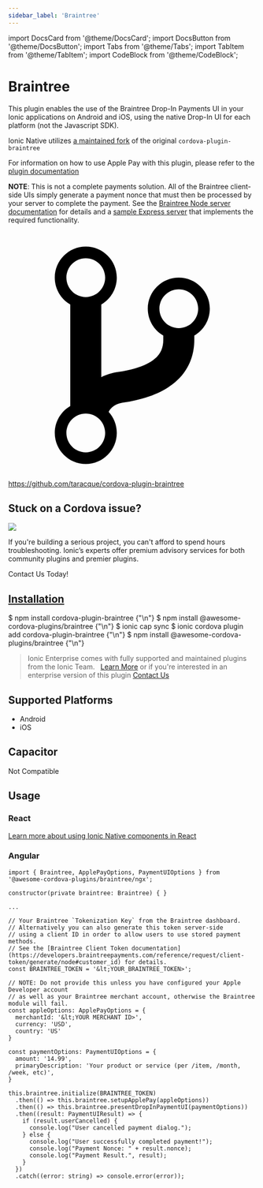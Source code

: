```yaml
---
sidebar_label: 'Braintree'
---
```


import DocsCard from '@theme/DocsCard';
import DocsButton from '@theme/DocsButton';
import Tabs from '@theme/Tabs';
import TabItem from '@theme/TabItem';
import CodeBlock from '@theme/CodeBlock';

# Braintree

This plugin enables the use of the Braintree Drop-In Payments UI in your Ionic applications on Android and iOS, using the native Drop-In UI for each platform (not the Javascript SDK).

Ionic Native utilizes [a maintained fork](https://github.com/taracque/cordova-plugin-braintree) of the original `cordova-plugin-braintree`

For information on how to use Apple Pay with this plugin, please refer to the [plugin documentation](https://github.com/Taracque/cordova-plugin-braintree#apple-pay-ios-only)

**NOTE**: This is not a complete payments solution. All of the Braintree client-side UIs simply generate a payment nonce that must then be processed by your server to complete the payment.
See the [Braintree Node server documentation](https://developers.braintreepayments.com/start/hello-server/node) for details and a [sample Express server](https://github.com/braintree/braintree_express_example) that implements the required functionality.

<p><a href="https://github.com/taracque/cordova-plugin-braintree" target="_blank" rel="noopener" className="git-link">
  <svg viewBox="0 0 512 512"><path d="M416 160c0-35.3-28.7-64-64-64s-64 28.7-64 64c0 23.7 12.9 44.3 32 55.4v8.6c0 19.9-7.8 33.7-25.3 44.9-15.4 9.8-38.1 17.1-67.5 21.5-14 2.1-25.7 6-35.2 10.7V151.4c19.1-11.1 32-31.7 32-55.4 0-35.3-28.7-64-64-64S96 60.7 96 96c0 23.7 12.9 44.3 32 55.4v209.2c-19.1 11.1-32 31.7-32 55.4 0 35.3 28.7 64 64 64s64-28.7 64-64c0-16.6-6.3-31.7-16.7-43.1 1.9-4.9 9.7-16.3 29.4-19.3 38.8-5.8 68.9-15.9 92.3-30.8 36-22.8 55-57 55-98.8v-8.6c19.1-11.1 32-31.7 32-55.4zM160 56c22.1 0 40 17.9 40 40s-17.9 40-40 40-40-17.9-40-40 17.9-40 40-40zm0 400c-22.1 0-40-17.9-40-40s17.9-40 40-40 40 17.9 40 40-17.9 40-40 40zm192-256c-22.1 0-40-17.9-40-40s17.9-40 40-40 40 17.9 40 40-17.9 40-40 40z"></path></svg> https://github.com/taracque/cordova-plugin-braintree
</a></p>

<h2>Stuck on a Cordova issue?</h2>
<DocsCard className="cordova-ee-card" header="Don't waste precious time on plugin issues." href="https://ionicframework.com/sales?product_of_interest=Ionic%20Native">
  <div>
    <img src="/docs/icons/native-cordova-bot.png" class="cordova-ee-img" />
    <p>If you're building a serious project, you can't afford to spend hours troubleshooting. Ionic’s experts offer premium advisory services for both community plugins and premier plugins.</p>
    <DocsButton className="native-ee-detail">Contact Us Today!</DocsButton>
  </div>
</DocsCard>

<h2 id="installation">
  <a href="#installation">Installation</a>
</h2>
<Tabs defaultValue="Capacitor" values={[
  {value: 'Capacitor', label: 'Capacitor'},
  {value: 'Cordova', label: 'Cordova'},
  {value: 'Enterprise', label: 'Enterprise'},
]}>
  <TabItem value="Capacitor">
    <CodeBlock className="language-shell">
      $ npm install cordova-plugin-braintree {"\n"}
      $ npm install @awesome-cordova-plugins/braintree {"\n"}
      $ ionic cap sync
    </CodeBlock>
  </TabItem>
  <TabItem value="Cordova">
    <CodeBlock className="language-shell">
      $ ionic cordova plugin add cordova-plugin-braintree {"\n"}
      $ npm install @awesome-cordova-plugins/braintree {"\n"}
    </CodeBlock>
  </TabItem>
  <TabItem value="Enterprise">
    <blockquote>Ionic Enterprise comes with fully supported and maintained plugins from the Ionic Team. &nbsp;
      <a class="btn" href="https://ionic.io/docs/premier-plugins">Learn More</a> or if you're interested in an enterprise version of this plugin <a class="btn" href="https://ionicframework.com/sales?product_of_interest=Ionic%20Enterprise%20Engine">Contact Us</a></blockquote>
  </TabItem>
</Tabs>

## Supported Platforms

- Android
- iOS

## Capacitor

Not Compatible

## Usage

### React

[Learn more about using Ionic Native components in React](../native-community.md#react)

### Angular

```tsx
import { Braintree, ApplePayOptions, PaymentUIOptions } from '@awesome-cordova-plugins/braintree/ngx';

constructor(private braintree: Braintree) { }

...

// Your Braintree `Tokenization Key` from the Braintree dashboard.
// Alternatively you can also generate this token server-side
// using a client ID in order to allow users to use stored payment methods.
// See the [Braintree Client Token documentation](https://developers.braintreepayments.com/reference/request/client-token/generate/node#customer_id) for details.
const BRAINTREE_TOKEN = '&lt;YOUR_BRAINTREE_TOKEN>';

// NOTE: Do not provide this unless you have configured your Apple Developer account
// as well as your Braintree merchant account, otherwise the Braintree module will fail.
const appleOptions: ApplePayOptions = {
  merchantId: '&lt;YOUR MERCHANT ID>',
  currency: 'USD',
  country: 'US'
}

const paymentOptions: PaymentUIOptions = {
  amount: '14.99',
  primaryDescription: 'Your product or service (per /item, /month, /week, etc)',
}

this.braintree.initialize(BRAINTREE_TOKEN)
  .then(() => this.braintree.setupApplePay(appleOptions))
  .then(() => this.braintree.presentDropInPaymentUI(paymentOptions))
  .then((result: PaymentUIResult) => {
    if (result.userCancelled) {
      console.log("User cancelled payment dialog.");
    } else {
      console.log("User successfully completed payment!");
      console.log("Payment Nonce: " + result.nonce);
      console.log("Payment Result.", result);
    }
  })
  .catch((error: string) => console.error(error));

```
